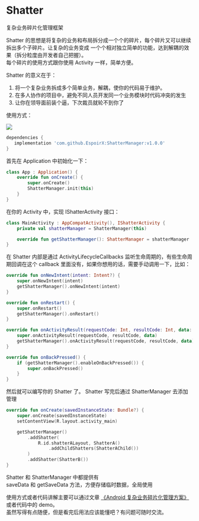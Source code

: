 # Shatter
复杂业务碎片化管理框架

Shatter 的思想是将复杂的业务和布局拆分成一个个的碎片，每个碎片又可以继续拆出多个子碎片。让复杂的业务变成
一个个相对独立简单的功能，达到解耦的效果（拆分粒度由开发者自己把握）。  
每个碎片的使用方式跟你使用 Activity 一样，简单方便。

Shatter 的意义在于：
1. 将一个复杂业务拆成多个简单业务，解耦，使你的代码易于维护。
2. 在多人协作的项目中，避免不同人员开发同一个业务模块时代码冲突的发生
3. 让你在领导面前装个逼，下次裁员就轮不到你了

使用方式：

[![](https://jitpack.io/v/EspoirX/ShatterManager.svg)](https://jitpack.io/#EspoirX/ShatterManager)
```groovy
dependencies {
   implementation 'com.github.EspoirX:ShatterManager:v1.0.0'
}
```

首先在 Application 中初始化一下：
```kotlin
class App : Application() {
    override fun onCreate() {
        super.onCreate()
        ShatterManager.init(this)
    }
}
```

在你的 Activity 中，实现 IShatterActivity 接口：
```kotlin
class MainActivity : AppCompatActivity(), IShatterActivity {
    private val shatterManager = ShatterManager(this)

    override fun getShatterManager(): ShatterManager = shatterManager
}
```

在 Shatter 内部是通过 ActivityLifecycleCallbacks 监听生命周期的，有些生命周期回调在这个 callback 
里面没有，如果你想用的话，需要手动调用一下，比如：
```kotlin
override fun onNewIntent(intent: Intent?) {
    super.onNewIntent(intent)
    getShatterManager().onNewIntent(intent)
}

override fun onRestart() {
    super.onRestart()
    getShatterManager().onRestart()
}

override fun onActivityResult(requestCode: Int, resultCode: Int, data: Intent?) {
    super.onActivityResult(requestCode, resultCode, data)
    getShatterManager().onActivityResult(requestCode, resultCode, data)
}

override fun onBackPressed() {
    if (getShatterManager().enableOnBackPressed()) {
        super.onBackPressed()
    }
}
```

然后就可以编写你的 Shatter 了。 Shatter 写完后通过 ShatterManager 去添加管理
```kotlin
override fun onCreate(savedInstanceState: Bundle?) {
    super.onCreate(savedInstanceState)
    setContentView(R.layout.activity_main)

    getShatterManager()
        .addShatter(
            R.id.shatterALayout, ShatterA()
                .addChildShatters(ShatterAChild())
        )
        .addShatter(ShatterB())
}
```

Shatter 和 ShatterManager 中都提供有  
saveData 和  getSaveData 方法，方便存储临时数据，全局使用

使用方式或者代码讲解主要可以通过文章 [《Android 复杂业务碎片化管理方案》](https://juejin.cn/spost/7336750909508206604)  或者代码中的 demo。  
虽然写得有点随便，但是看完后用法应该能懂吧？有问题可随时交流。



